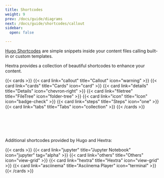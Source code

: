 ```yaml
---
title: Shortcodes
weight: 9
prev: /docs/guide/diagrams
next: /docs/guide/shortcodes/callout
sidebar:
  open: false

---
```


[Hugo Shortcodes](https://gohugo.io/content-management/shortcodes/) are simple snippets inside your content files calling built-in or custom templates.

Hextra provides a collection of beautiful shortcodes to enhance your content.

{{< cards >}}
  {{< card link="callout" title="Callout" icon="warning" >}}
  {{< card link="cards" title="Cards" icon="card" >}}
  {{< card link="details" title="Details" icon="chevron-right" >}}
  {{< card link="filetree" title="FileTree" icon="folder-tree" >}}
  {{< card link="icon" title="Icon" icon="badge-check" >}}
  {{< card link="steps" title="Steps" icon="one" >}}
  {{< card link="tabs" title="Tabs" icon="collection" >}}
{{< /cards >}}

<div style="padding-top:4rem"></div>

Additional shortcodes provided by Hugo and Hextra:

{{< cards >}}
  {{< card link="jupyter" title="Jupyter Notebook" icon="jupyter" tag="alpha" >}}
  {{< card link="others" title="Others" icon="view-grid" >}}
  {{< card link="hextra" title="Hextra" icon="view-grid" >}}
  {{< card link="asciinema" title="Asciinema Player" icon="terminal" >}}
{{< /cards >}}
